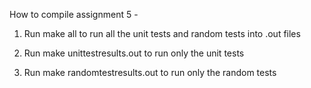 How to compile assignment 5 -

1. Run make all to run all the unit tests and random tests into .out files

2. Run make unittestresults.out to run only the unit tests

3. Run make randomtestresults.out to run only the random tests
